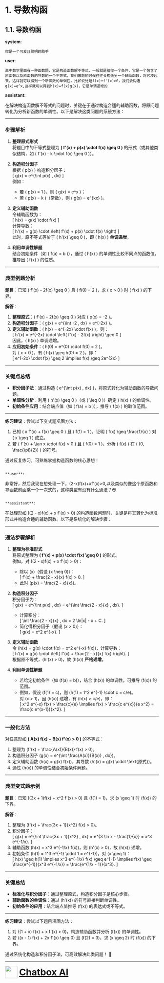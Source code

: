 # 1. 导数构函

## 1.1. 导数构函

**system**: 

```
你是一个可爱且聪明的助手
```

**user**: 

```
高中数学里面有一种函数题，它是构造函数解不等式，一般就是给你一个条件，它是一个包含了原函数以及原函数的导数的一个不等式，我们做题的时候往往会构造另一个辅助函数，将它凑起来，这样就可以得到一个新函数的单调性，比如说处理f(x)+f'(x)>0，我们会构造g(x)=e^x,这样就可以得到h(x)=f(x)g(x)，它是单调递增的
```

**assistant**: 


在解决构造函数解不等式的问题时，关键在于通过构造合适的辅助函数，将原问题转化为分析新函数的单调性。以下是解决这类问题的系统方法：

---

### **步骤解析**

1. **整理原式形式**  
   将题目中的不等式整理为 **\( f'(x) + p(x) \cdot f(x) \geq 0 \)** 的形式（或其他类似结构，如 \( f'(x) - k \cdot f(x) \geq 0 \)）。

2. **构造积分因子**  
   根据 \( p(x) \) 构造积分因子：  
   \[
   g(x) = e^{\int p(x) \, dx}
   \]  
   例如：
   - 若 \( p(x) = 1 \)，则 \( g(x) = e^x \)；
   - 若 \( p(x) = k \)（常数），则 \( g(x) = e^{kx} \)。

3. **定义辅助函数**  
   令辅助函数为：  
   \[
   h(x) = g(x) \cdot f(x)
   \]  
   计算导数：  
   \[
   h'(x) = g(x) \cdot \left( f'(x) + p(x) \cdot f(x) \right)
   \]  
   此时，原不等式等价于 \( h'(x) \geq 0 \)，即 \( h(x) \) **单调递增**。

4. **利用单调性解题**  
   结合初始条件（如 \( f(a) = b \)），通过 \( h(x) \) 的单调性比较不同点的函数值，推导出 \( f(x) \) 的性质。

---

### **典型例题分析**

**题目**：已知 \( f'(x) - 2f(x) \geq 0 \) 且 \( f(0) = 2 \)，求 \( x > 0 \) 时 \( f(x) \) 的下界。

**解答**：
1. **整理原式**：\( f'(x) - 2f(x) \geq 0 \) 对应 \( p(x) = -2 \)。
2. **构造积分因子**：\( g(x) = e^{\int -2 \, dx} = e^{-2x} \)。
3. **定义辅助函数**：\( h(x) = e^{-2x} \cdot f(x) \)，则：  
   \[
   h'(x) = e^{-2x} \cdot \left( f'(x) - 2f(x) \right) \geq 0
   \]  
   因此，\( h(x) \) 单调递增。
4. **应用初始条件**：\( h(0) = e^{0} \cdot f(0) = 2 \)。  
   对 \( x > 0 \)，有 \( h(x) \geq h(0) = 2 \)，即：  
   \[
   e^{-2x} \cdot f(x) \geq 2 \implies f(x) \geq 2e^{2x}
   \]

---

### **关键点总结**
- **积分因子法**：通过构造 \( e^{\int p(x) \, dx} \)，将原式转化为辅助函数的导数问题。
- **单调性分析**：利用 \( h'(x) \geq 0 \)（或 \( \leq 0 \)）确定 \( h(x) \) 的单调性。
- **初始条件应用**：结合端点值（如 \( f(a) = b \)），推导 \( f(x) \) 的取值范围。

---

**练习建议**：尝试以下变式题巩固方法：
1. 已知 \( x f'(x) + f(x) \geq 0 \) 且 \( f(1) = 1 \)，证明 \( f(x) \geq \frac{1}{x} \) 对 \( x \geq 1 \) 成立。
2. 若 \( f'(x) + \tan x \cdot f(x) > 0 \) 且 \( f(0) = 1 \)，分析 \( f(x) \) 在 \( (0, \frac{\pi}{2}) \) 的符号。

通过反复练习，可熟练掌握构造函数的核心思想！
```

**user**: 

```
非常好，然后我现在想处理一下，(2-x)f(x)+xf'(x)>0,以及类似的像这个原函数和导函数前面乘一个一次式的，这种类型有没有什么通法？😳
```

**assistant**: 

```
在处理形如 \((2 - x)f(x) + x f'(x) > 0\) 的构造函数问题时，关键是将其转化为标准形式并构造合适的辅助函数。以下是系统化的解决步骤：

---

### **通法步骤解析**

1. **整理为标准形式**  
   将原式整理为 **\( f'(x) + p(x) \cdot f(x) \geq 0 \)** 的形式。  
   例如，对 \((2 - x)f(x) + x f'(x) > 0\)：  
   - 除以 \(x\)（假设 \(x \neq 0\)）：  
     \[
     f'(x) + \frac{2 - x}{x} f(x) > 0.
     \]  
   - 此时 \(p(x) = \frac{2 - x}{x}\)。

2. **构造积分因子**  
   积分因子为：  
   \[
   g(x) = e^{\int p(x) \, dx} = e^{\int \frac{2 - x}{x} \, dx}.
   \]  
   - 计算积分：  
     \[
     \int \frac{2 - x}{x} \, dx = 2 \ln|x| - x + C.
     \]  
   - 简化得积分因子（假设 \(x > 0\)）：  
     \[
     g(x) = x^2 e^{-x}.
     \]

3. **定义辅助函数**  
   令 \(h(x) = g(x) \cdot f(x) = x^2 e^{-x} f(x)\)，计算导数：  
   \[
   h'(x) = g(x) \cdot \left( f'(x) + \frac{2 - x}{x} f(x) \right).
   \]  
   根据原不等式，\(h'(x) > 0\)，故 \(h(x)\) **严格递增**。

4. **利用单调性解题**  
   - 若给定初始条件（如 \(f(a) = b\)），结合 \(h(x)\) 的单调性，可推导 \(f(x)\) 的范围。  
   - 例如，假设 \(f(1) = c\)，则 \(h(1) = 1^2 e^{-1} \cdot c = c/e\)。  
     对 \(x > 1\)，因 \(h(x)\) 递增，有 \(h(x) > c/e\)，即：  
     \[
     x^2 e^{-x} f(x) > \frac{c}{e} \implies f(x) > \frac{c e^{x}}{e x^2} = \frac{c e^{x-1}}{x^2}.
     \]

---

### **一般化方法**

对任意形如 **\( A(x) f(x) + B(x) f'(x) > 0 \)** 的不等式：  
1. 整理为 \(f'(x) + \frac{A(x)}{B(x)} f(x) > 0\)。  
2. 构造积分因子 \(g(x) = e^{\int \frac{A(x)}{B(x)} \, dx}\)。  
3. 定义辅助函数 \(h(x) = g(x) f(x)\)，其导数 \(h'(x) = g(x) \cdot \text{原式}\)。  
4. 通过 \(h(x)\) 的单调性结合初始条件解题。

---

### **典型变式题示例**

**题目**：已知 \((3x + 1)f(x) + x^2 f'(x) > 0\) 且 \(f(1) = 1\)，求 \(x \geq 1\) 时 \(f(x)\) 的下界。

**解答**：  
1. 整理为 \(f'(x) + \frac{3x + 1}{x^2} f(x) > 0\)。  
2. 积分因子：  
   \[
   g(x) = e^{\int \frac{3x + 1}{x^2} \, dx} = e^{3 \ln x - \frac{1}{x}} = x^3 e^{-1/x}.
   \]  
3. 辅助函数 \(h(x) = x^3 e^{-1/x} f(x)\)，则 \(h'(x) > 0\)，故 \(h(x)\) 递增。  
4. 初始条件 \(h(1) = 1^3 e^{-1} \cdot 1 = e^{-1}\)，对 \(x \geq 1\)：  
   \[
   h(x) \geq h(1) \implies x^3 e^{-1/x} f(x) \geq e^{-1} \implies f(x) \geq \frac{e^{-1}}{x^3 e^{-1/x}} = \frac{e^{1/x - 1}}{x^3}.
   \]

---

### **关键总结**
- **标准化与积分因子**：通过整理原式，构造积分因子是核心步骤。  
- **辅助函数的单调性**：通过 \(h'(x)\) 的符号直接判断单调性。  
- **初始条件的应用**：结合端点值推导 \(f(x)\) 的表达式或不等式。

---

**练习建议**：尝试以下题目巩固方法：  
1. 对 \((1 + x) f(x) + x f'(x) > 0\)，构造辅助函数并分析 \(f(x)\) 的单调性。  
2. 若 \((x - 1) f(x) + 2x f'(x) \geq 0\) 且 \(f(2) = 3\)，求 \(x \geq 2\) 时 \(f(x)\) 的下界。

通过系统化构造和积分因子法，可高效解决此类问题！ 🚀

--------------------


<a href="https://chatboxai.app" style="display: flex; align-items: center;">
<img src='https://chatboxai.app/icon.png' style='width: 40px; height: 40px; padding-right: 6px'>
<b style='font-size:30px'>Chatbox AI</b>
</a>


